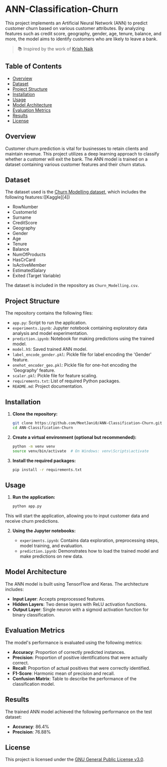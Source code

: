 # ANN-Classification-Churn
This project implements an Artificial Neural Network (ANN) to predict customer churn based on various customer attributes. By analyzing features such as credit score, geography, gender, age, tenure, balance, and more, the model aims to identify customers who are likely to leave a bank.
> 📚 Inspired by the work of [Krish Naik](https://github.com/krishnaik06)


## Table of Contents

* [Overview](#overview)
* [Dataset](#dataset)
* [Project Structure](#project-structure)
* [Installation](#installation)
* [Usage](#usage)
* [Model Architecture](#model-architecture)
* [Evaluation Metrics](#evaluation-metrics)
* [Results](#results)
* [License](#license)

## Overview

Customer churn prediction is vital for businesses to retain clients and maintain revenue. This project utilizes a deep learning approach to classify whether a customer will exit the bank. The ANN model is trained on a dataset containing various customer features and their churn status.

## Dataset

The dataset used is the [Churn Modelling dataset](https://www.kaggle.com/datasets/shrutimechlearn/churn-modelling), which includes the following features:([Kaggle][4])

* RowNumber
* CustomerId
* Surname
* CreditScore
* Geography
* Gender
* Age
* Tenure
* Balance
* NumOfProducts
* HasCrCard
* IsActiveMember
* EstimatedSalary
* Exited (Target Variable)

The dataset is included in the repository as `Churn_Modelling.csv`.

## Project Structure

The repository contains the following files:

* `app.py`: Script to run the application.
* `experiments.ipynb`: Jupyter notebook containing exploratory data analysis and model experimentation.
* `prediction.ipynb`: Notebook for making predictions using the trained model.
* `model.h5`: Saved trained ANN model.
* `label_encode_gender.pkl`: Pickle file for label encoding the 'Gender' feature.
* `onehot_encoder_geo.pkl`: Pickle file for one-hot encoding the 'Geography' feature.
* `scaler.pkl`: Pickle file for feature scaling.
* `requirements.txt`: List of required Python packages.
* `README.md`: Project documentation.

## Installation

1. **Clone the repository:**

   ```bash
   git clone https://github.com/MeetJani0/ANN-Classification-Churn.git
   cd ANN-Classification-Churn
   ```



2. **Create a virtual environment (optional but recommended):**

   ```bash
   python -m venv venv
   source venv/bin/activate  # On Windows: venv\Scripts\activate
   ```



3. **Install the required packages:**

   ```bash
   pip install -r requirements.txt
   ```



## Usage

1. **Run the application:**

   ```bash
   python app.py
   ```



This will start the application, allowing you to input customer data and receive churn predictions.

2. **Using the Jupyter notebooks:**

   * `experiments.ipynb`: Contains data exploration, preprocessing steps, model training, and evaluation.
   * `prediction.ipynb`: Demonstrates how to load the trained model and make predictions on new data.

## Model Architecture

The ANN model is built using TensorFlow and Keras. The architecture includes:

* **Input Layer**: Accepts preprocessed features.
* **Hidden Layers**: Two dense layers with ReLU activation functions.
* **Output Layer**: Single neuron with a sigmoid activation function for binary classification.

## Evaluation Metrics

The model's performance is evaluated using the following metrics:

* **Accuracy**: Proportion of correctly predicted instances.
* **Precision**: Proportion of positive identifications that were actually correct.
* **Recall**: Proportion of actual positives that were correctly identified.
* **F1-Score**: Harmonic mean of precision and recall.
* **Confusion Matrix**: Table to describe the performance of the classification model.

## Results

The trained ANN model achieved the following performance on the test dataset:

* **Accuracy**: 86.4%
* **Precision**: 76.88%

## License

This project is licensed under the [GNU General Public License v3.0](https://www.gnu.org/licenses/gpl-3.0.en.html).
